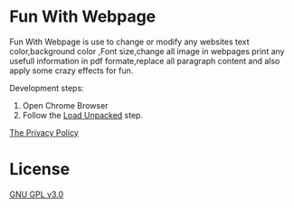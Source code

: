 
# Fun With Webpage
Fun With Webpage is use to change or modify any websites text color,background color ,Font size,change all image in webpages print any usefull information in pdf formate,replace all paragraph content and also apply some crazy effects for fun.

Development steps:
1. Open Chrome Browser
2. Follow the [Load Unpacked](https://developer.chrome.com/extensions/getstarted#manifest) step.

[The Privacy Policy](./PrivacyPolicy.md)

# License
[GNU GPL v3.0](https://www.gnu.org/licenses/gpl-3.0.html)